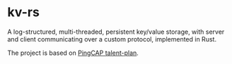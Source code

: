 # kv-rs

A log-structured, multi-threaded, persistent key/value storage, with server and client communicating over a custom protocol, implemented in Rust.

The project is based on [PingCAP talent-plan](https://github.com/pingcap/talent-plan/blob/master/courses/rust/README.md).